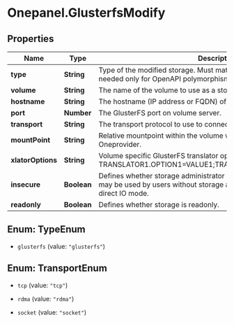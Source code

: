 # Onepanel.GlusterfsModify

## Properties
Name | Type | Description | Notes
------------ | ------------- | ------------- | -------------
**type** | **String** | Type of the modified storage. Must match the type of existing storage, needed only for OpenAPI polymorphism disambiguation. | 
**volume** | **String** | The name of the volume to use as a storage backend. | [optional] 
**hostname** | **String** | The hostname (IP address or FQDN) of GlusterFS volume server. | [optional] 
**port** | **Number** | The GlusterFS port on volume server. | [optional] 
**transport** | **String** | The transport protocol to use to connect to the volume server. | [optional] 
**mountPoint** | **String** | Relative mountpoint within the volume which should be used by Oneprovider. | [optional] 
**xlatorOptions** | **String** | Volume specific GlusterFS translator options, in the format:   TRANSLATOR1.OPTION1&#x3D;VALUE1;TRANSLATOR2.OPTION2&#x3D;VALUE2;...  | [optional] 
**insecure** | **Boolean** | Defines whether storage administrator credentials (username and key) may be used by users without storage accounts to access storage in direct IO mode.  | [optional] 
**readonly** | **Boolean** | Defines whether storage is readonly. | [optional] 


<a name="TypeEnum"></a>
## Enum: TypeEnum


* `glusterfs` (value: `"glusterfs"`)




<a name="TransportEnum"></a>
## Enum: TransportEnum


* `tcp` (value: `"tcp"`)

* `rdma` (value: `"rdma"`)

* `socket` (value: `"socket"`)




